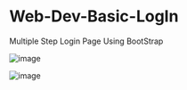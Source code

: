 # Web-Dev-Basic-LogIn
Multiple Step Login Page Using BootStrap 

![image](https://user-images.githubusercontent.com/74980515/177052727-f753f9f0-a738-420b-8967-0f488d9b9179.png)

![image](https://user-images.githubusercontent.com/74980515/177052729-1e482130-33c8-411c-92e9-34157ecdb2cd.png)
